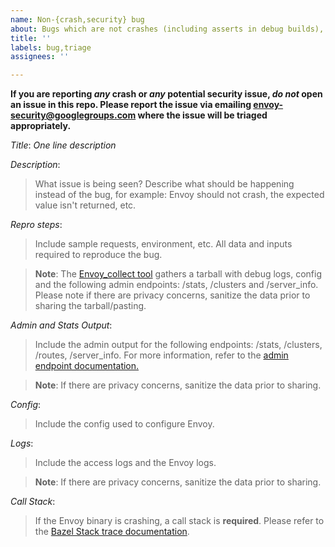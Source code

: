 ```yaml
---
name: Non-{crash,security} bug
about: Bugs which are not crashes (including asserts in debug builds), DoS or other security issue
title: ''
labels: bug,triage
assignees: ''

---
```


**If you are reporting *any* crash or *any* potential security issue, *do not*
open an issue in this repo. Please report the issue via emailing
envoy-security@googlegroups.com where the issue will be triaged appropriately.**

*Title*: *One line description*

*Description*:
>What issue is being seen? Describe what should be happening instead of
the bug, for example: Envoy should not crash, the expected value isn't
returned, etc.

*Repro steps*:
> Include sample requests, environment, etc. All data and inputs
required to reproduce the bug.

>**Note**: The [Envoy_collect tool](https://github.com/envoyproxy/envoy/blob/main/tools/envoy_collect/README.md)
gathers a tarball with debug logs, config and the following admin
endpoints: /stats, /clusters and /server_info. Please note if there are
privacy concerns, sanitize the data prior to sharing the tarball/pasting.

*Admin and Stats Output*:
>Include the admin output for the following endpoints: /stats,
/clusters, /routes, /server_info. For more information, refer to the
[admin endpoint documentation.](https://www.envoyproxy.io/docs/envoy/latest/operations/admin)

>**Note**: If there are privacy concerns, sanitize the data prior to
sharing.

*Config*:
>Include the config used to configure Envoy.

*Logs*:
>Include the access logs and the Envoy logs.

>**Note**: If there are privacy concerns, sanitize the data prior to
sharing.

*Call Stack*:
> If the Envoy binary is crashing, a call stack is **required**.
Please refer to the [Bazel Stack trace documentation](https://github.com/envoyproxy/envoy/tree/main/bazel#stack-trace-symbol-resolution).
